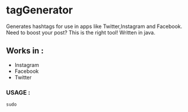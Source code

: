 # tagGenerator
Generates hashtags for use in apps like Twitter,Instagram and Facebook. Need to boost your post? This is the right tool! Written in java.

## Works in :
- Instagram
- Facebook
- Twitter

### USAGE :
```
sudo 
```

